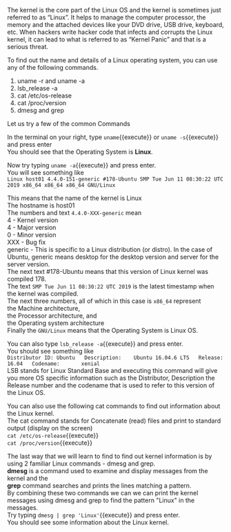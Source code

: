 The kernel is the core part of the Linux OS and the kernel is sometimes just referred to as “Linux”. It helps to manage the computer processor, the memory and the attached devices like your DVD drive, USB drive, keyboard, etc.
When hackers write hacker code that infects and corrupts the Linux kernel, it can lead to what is referred to as “Kernel Panic” and that is a serious threat.

To find out the name and details of a Linux operating system, you can use any of the following commands.
1. uname -r and uname -a
2. lsb_release -a
3. cat /etc/os-release
4. cat /proc/version
5. dmesg and grep

Let us try a few of the common Commands

In the terminal on your right, type
`uname`{{execute}} or `uname -s`{{execute}} and press enter  
You should see that the Operating System is __Linux__.    

Now try typing `uname -a`{{execute}} and press enter.  
You will see something like  
    `Linux host01 4.4.0-151-generic #178-Ubuntu SMP Tue Jun 11 08:30:22 UTC 2019 x86_64 x86_64 x86_64 GNU/Linux`  

This means that the name of the kernel is Linux  
The hostname is host01  
The numbers and text `4.4.0-XXX-generic` mean  
    4 - Kernel version  
    4 - Major version  
    0 - Minor version  
    XXX - Bug fix  
    generic - This is specific to a Linux distribution (or distro). In the case of Ubuntu, generic means desktop for the desktop version and server for the server version.  
The next text #178-Ubuntu means that this version of Linux kernel was compiled 178.  
The text `SMP Tue Jun 11 08:30:22 UTC 2019` is the latest timestamp when the kernel was compiled.  
The next three numbers, all of which in this case is `x86_64` represent  
the Machine architecture,  
the Processor architecture, and  
the Operating system architecture  
Finally the `GNU/Linux` means that the Operating System is Linux OS.  

You can also type `lsb_release -a`{{execute}} and press enter.  
You should see something like  
`Distributor ID: Ubuntu  
Description:    Ubuntu 16.04.6 LTS  
Release:        16.04  
Codename:       xenial`  
LSB stands for Linux Standard Base and  executing this command will give you more OS specific information such as the Distributor, Description the Release number and the codename that is used to refer to this version of the Linux OS.  

You can also use the following cat commands to find out information about the Linux kernel.  
The cat command stands for Concatenate (read) files and print to standard output (display on the screen)  
`cat /etc/os-release`{{execute}}  
`cat /proc/version`{{execute}}  

The last way that we will learn to find to find out kernel information is by using 2 familiar Linux commands - dmesg and grep.  
__dmesg__ is a command used to examine and display messages from the kernel and the  
__grep__ command searches and prints the lines matching a pattern.  
By combining these two commands we can we can print the kernel messages using dmesg and grep to find the pattern "Linux" in the messages.  
Try typing `dmesg | grep 'Linux'`{{execute}} and press enter.  
You should see some information about the Linux kernel.  
